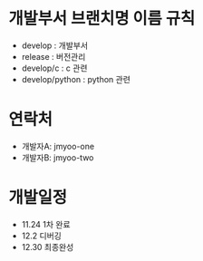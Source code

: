 # 개발부서 브랜치명 이름 규칙
  - develop : 개발부서
  - release : 버전관리
  - develop/c : c 관련
  - develop/python : python 관련

# 연락처
  - 개발자A: jmyoo-one 
  - 개발자B: jmyoo-two

# 개발일정
  - 11.24 1차 완료
  - 12.2  디버깅
  - 12.30 최종완성

